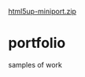 [html5up-miniport.zip](https://github.com/5400275/portfolio/files/6843117/html5up-miniport.zip)
# portfolio
samples of work
